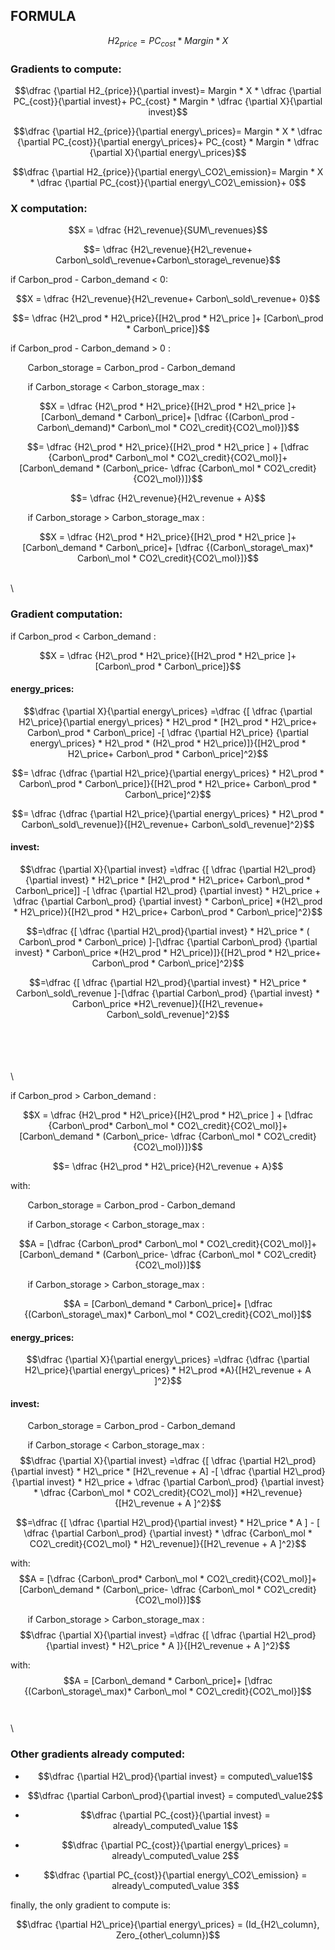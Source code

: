 
## FORMULA

$$H2_{price}= PC_{cost} * Margin * X$$

### Gradients to compute:

 $$\dfrac {\partial H2_{price}}{\partial invest}= Margin * X * \dfrac {\partial PC_{cost}}{\partial invest}+ PC_{cost} * Margin * \dfrac {\partial X}{\partial invest}$$

$$\dfrac {\partial H2_{price}}{\partial energy\_prices}= Margin * X * \dfrac {\partial PC_{cost}}{\partial energy\_prices}+  PC_{cost} * Margin * \dfrac {\partial X}{\partial energy\_prices}$$

$$\dfrac {\partial H2_{price}}{\partial energy\_CO2\_emission}= Margin * X * \dfrac {\partial PC_{cost}}{\partial energy\_CO2\_emission}+ 0$$

### X computation:
$$X = \dfrac {H2\_revenue}{SUM\_revenues}$$

$$= \dfrac {H2\_revenue}{H2\_revenue+ Carbon\_sold\_revenue+Carbon\_storage\_revenue}$$

if  Carbon\_prod - Carbon\_demand < 0:

$$X = \dfrac {H2\_revenue}{H2\_revenue+ Carbon\_sold\_revenue+ 0}$$

$$= \dfrac {H2\_prod * H2\_price}{[H2\_prod * H2\_price ]+ [Carbon\_prod * Carbon\_price]}$$

if  Carbon\_prod - Carbon\_demand > 0 :

&nbsp;&nbsp;&nbsp;&nbsp;&nbsp;&nbsp; Carbon\_storage = Carbon\_prod - Carbon\_demand

&nbsp;&nbsp;&nbsp;&nbsp;&nbsp;&nbsp; if  Carbon\_storage < Carbon\_storage\_max :

$$X = \dfrac {H2\_prod * H2\_price}{[H2\_prod * H2\_price ]+[Carbon\_demand * Carbon\_price]+ [\dfrac {(Carbon\_prod -Carbon\_demand)* Carbon\_mol * CO2\_credit}{CO2\_mol}]}$$

$$= \dfrac {H2\_prod * H2\_price}{[H2\_prod * H2\_price ] 	+  [\dfrac {Carbon\_prod* Carbon\_mol * CO2\_credit}{CO2\_mol}]+ [Carbon\_demand * (Carbon\_price- \dfrac {Carbon\_mol * CO2\_credit}{CO2\_mol})]}$$

$$= \dfrac {H2\_revenue}{H2\_revenue +  A}$$


&nbsp;&nbsp;&nbsp;&nbsp;&nbsp;&nbsp; if  Carbon\_storage > Carbon\_storage\_max :

$$X = \dfrac {H2\_prod * H2\_price}{[H2\_prod * H2\_price ]+[Carbon\_demand * Carbon\_price]+ [\dfrac {(Carbon\_storage\_max)* Carbon\_mol * CO2\_credit}{CO2\_mol}]}$$

\
\
### Gradient computation:

if  Carbon\_prod < Carbon\_demand :

$$X = \dfrac {H2\_prod * H2\_price}{[H2\_prod * H2\_price ]+ [Carbon\_prod * Carbon\_price]}$$

#### energy_prices:

$$\dfrac {\partial X}{\partial energy\_prices} =\dfrac {[ \dfrac {\partial H2\_price}{\partial energy\_prices} * H2\_prod * [H2\_prod * H2\_price+ Carbon\_prod * Carbon\_price] -[    \dfrac {\partial H2\_price} {\partial energy\_prices} * H2\_prod *    (H2\_prod * H2\_price)]}{[H2\_prod * H2\_price+ Carbon\_prod * Carbon\_price]^2}$$

$$= \dfrac {\dfrac {\partial H2\_price}{\partial energy\_prices} * H2\_prod * Carbon\_prod * Carbon\_price]}{[H2\_prod * H2\_price+ Carbon\_prod * Carbon\_price]^2}$$


$$= \dfrac {\dfrac {\partial H2\_price}{\partial energy\_prices} * H2\_prod * Carbon\_sold\_revenue]}{[H2\_revenue+ Carbon\_sold\_revenue]^2}$$


#### invest:
$$\dfrac {\partial X}{\partial invest} =\dfrac {[ \dfrac {\partial H2\_prod}{\partial invest} * H2\_price * [H2\_prod * H2\_price+ Carbon\_prod * Carbon\_price]] -[    \dfrac {\partial H2\_prod} {\partial invest} * H2\_price    +    \dfrac {\partial Carbon\_prod} {\partial invest} *    Carbon\_price] *(H2\_prod * H2\_price)}{[H2\_prod * H2\_price+ Carbon\_prod * Carbon\_price]^2}$$


$$=\dfrac {[ \dfrac {\partial H2\_prod}{\partial invest} * H2\_price * ( Carbon\_prod * Carbon\_price) ]-[\dfrac {\partial Carbon\_prod} {\partial invest} *  Carbon\_price *(H2\_prod * H2\_price)]}{[H2\_prod * H2\_price+ Carbon\_prod * Carbon\_price]^2}$$


$$=\dfrac {[ \dfrac {\partial H2\_prod}{\partial invest} * H2\_price * Carbon\_sold\_revenue ]-[\dfrac {\partial Carbon\_prod} {\partial invest} * Carbon\_price *H2\_revenue]}{[H2\_revenue+ Carbon\_sold\_revenue]^2}$$

\
\
\
\
\

if  Carbon\_prod > Carbon\_demand :


$$X = \dfrac {H2\_prod * H2\_price}{[H2\_prod * H2\_price ] 	+  [\dfrac {Carbon\_prod* Carbon\_mol * CO2\_credit}{CO2\_mol}]+ [Carbon\_demand * (Carbon\_price- \dfrac {Carbon\_mol * CO2\_credit}{CO2\_mol})]}$$

$$= \dfrac {H2\_prod * H2\_price}{H2\_revenue 	+  A}$$

with:

&nbsp;&nbsp;&nbsp;&nbsp;&nbsp;&nbsp; Carbon\_storage = Carbon\_prod - Carbon\_demand

&nbsp;&nbsp;&nbsp;&nbsp;&nbsp;&nbsp; if  Carbon\_storage < Carbon\_storage\_max :

$$A = [\dfrac {Carbon\_prod* Carbon\_mol * CO2\_credit}{CO2\_mol}]+ [Carbon\_demand * (Carbon\_price- \dfrac {Carbon\_mol * CO2\_credit}{CO2\_mol})]$$

&nbsp;&nbsp;&nbsp;&nbsp;&nbsp;&nbsp; if  Carbon\_storage > Carbon\_storage\_max :

$$A = [Carbon\_demand * Carbon\_price]+ [\dfrac {(Carbon\_storage\_max)* Carbon\_mol * CO2\_credit}{CO2\_mol}]$$

#### energy_prices:

$$\dfrac {\partial X}{\partial energy\_prices} =\dfrac {\dfrac {\partial H2\_price}{\partial energy\_prices} * H2\_prod *A}{[H2\_revenue	+ A ]^2}$$





#### invest:
&nbsp;&nbsp;&nbsp;&nbsp;&nbsp;&nbsp; Carbon\_storage = Carbon\_prod - Carbon\_demand

&nbsp;&nbsp;&nbsp;&nbsp;&nbsp;&nbsp; if  Carbon\_storage < Carbon\_storage\_max :
$$\dfrac {\partial X}{\partial invest} =\dfrac {[ \dfrac {\partial H2\_prod}{\partial invest} * H2\_price * [H2\_revenue + A] -[    \dfrac {\partial H2\_prod} {\partial invest} * H2\_price    +    \dfrac {\partial Carbon\_prod} {\partial invest} *    \dfrac {Carbon\_mol * CO2\_credit}{CO2\_mol}] *H2\_revenue}{[H2\_revenue	+ A ]^2}$$

$$=\dfrac {[ \dfrac {\partial H2\_prod}{\partial invest} * H2\_price * A ]    -  [  \dfrac {\partial Carbon\_prod} {\partial invest} *    \dfrac {Carbon\_mol * CO2\_credit}{CO2\_mol} * H2\_revenue]}{[H2\_revenue	+ A ]^2}$$

with:
$$A = [\dfrac {Carbon\_prod* Carbon\_mol * CO2\_credit}{CO2\_mol}]+ [Carbon\_demand * (Carbon\_price- \dfrac {Carbon\_mol * CO2\_credit}{CO2\_mol})]$$

&nbsp;&nbsp;&nbsp;&nbsp;&nbsp;&nbsp; if  Carbon\_storage > Carbon\_storage\_max :
$$\dfrac {\partial X}{\partial invest} =\dfrac {[ \dfrac {\partial H2\_prod}{\partial invest} * H2\_price * A ]}{[H2\_revenue	+ A ]^2}$$

with:
$$A = [Carbon\_demand * Carbon\_price]+ [\dfrac {(Carbon\_storage\_max)* Carbon\_mol * CO2\_credit}{CO2\_mol}]$$
\
\
\
### Other gradients already computed:

* $$\dfrac {\partial H2\_prod}{\partial invest} = computed\_value1$$
* $$\dfrac {\partial Carbon\_prod}{\partial invest} = computed\_value2$$

* $$\dfrac {\partial PC_{cost}}{\partial invest} = already\_computed\_value 1$$

* $$\dfrac {\partial PC_{cost}}{\partial energy\_prices} = already\_computed\_value 2$$

* $$\dfrac {\partial PC_{cost}}{\partial energy\_CO2\_emission} = already\_computed\_value 3$$

finally, the only gradient to compute is:

$$\dfrac {\partial H2\_price}{\partial energy\_prices} = (Id_{H2\_column}, Zero_{other\_column})$$
